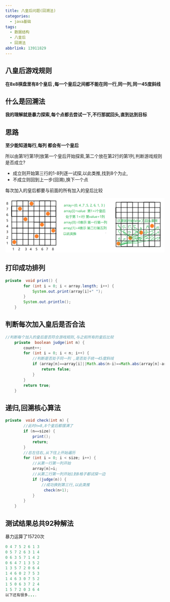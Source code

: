 ```yaml
---
title: 八皇后问题(回溯法)
categories:
  - java基础
tags:
  - 数据结构
  - 八皇后
  - 回溯法
abbrlink: 13911829
---
```




## 八皇后游戏规则

**在8x8棋盘里有8个皇后 ,每一个皇后之间都不能在同一行,同一列,同一45度斜线**

## 什么是回溯法

**我的理解就是暴力探索,每个点都去尝试一下,不行那就回头,直到达到目标**

<!--more-->

## 思路

**至少能知道每行,每列 都会有一个皇后**

所以由第1行第1列放第一个皇后开始探索,第二个放在第2行的第1列,判断游戏规则是否成立?

- 成立则开始第三行的1-8列逐一试探,以此类推,找到8个为止,
- 不成立则回到上一步(回溯),换下一个点

每次加入的皇后都要与前面的所有加入的皇后比较

![1568208227205](八皇后问题(回溯法)/1568208227205.png)

## 打印成功排列



```java
private  void print() {
		for (int i = 0; i < array.length; i++) {
			System.out.print(array[i]+" ");
		}
		System.out.println();
	}
```

## 判断每次加入皇后是否合法

```java
//判断每个加入的皇后是否符合游戏规则,与之前所有的皇后比较
	private  boolean judge(int n) {
		count++;
		for (int i = 0; i < n; i++) {
			//判断是否处于同一列 ,是否处于统一45度斜线
			if (array[n]==array[i]||Math.abs(n-i)==Math.abs(array[n]-array[i])) {			
				return false;
			}
		}	
		return true;
	}
```

## 递归,回溯核心算法

```java
private  void check(int n) {
		//此时n=8,8个皇后都摆满了
		if (n==size) {
			print();
			return;
		}
		//总左往右,从下往上开始遍历
		for (int i = 0; i < size; i++) {
			//从第一行第一列开始
			array[n]=i;
			//从第二行第一列开始1到8格子都试探一边
			if (judge(n)) {
				//成功换到第三行,以此类推
				 check(n+1);
			}
		}
	}
```

## 测试结果总共92种解法

暴力运算了15720次

```java
0 4 7 5 2 6 1 3 
0 5 7 2 6 3 1 4 
0 6 3 5 7 1 4 2 
0 6 4 7 1 3 5 2 
1 3 5 7 2 0 6 4 
1 4 6 0 2 7 5 3 
1 4 6 3 0 7 5 2 
1 5 0 6 3 7 2 4 
1 5 7 2 0 3 6 4 
以下还有很多....
```





